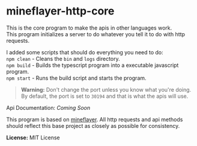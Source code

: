 # mineflayer-http-core
This is the core program to make the apis in other languages work.<br>
This program initializes a server to do whatever you tell it to do with http requests.

I added some scripts that should do everything you need to do:<br>
`npm clean` - Cleans the `bin` and `logs` directory.<br>
`npm build` - Builds the typescript program into a executable javascript program.<br>
`npm start` - Runs the build script and starts the program.<br>

> **Warning:**
Don't change the port unless you know what you're doing. By default, the port is set to `30194` and that is what the apis will use.

Api Documentation: _Coming Soon_

This program is based on [mineflayer](https://github.com/PrismarineJS/mineflayer). All http requests and api methods should reflect this base project as closely as possible for consistency.

**License:**
MIT License